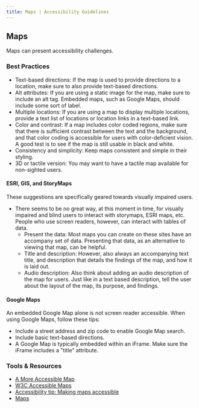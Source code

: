 ```yaml
---
title: Maps | Accessibility Guidelines
---
```

## Maps

Maps can present accessibility challenges.

### Best Practices

* <span class="text-bold">Text-based directions</span>: If the map is used to provide directions to a location, make sure to also provide text-based directions.
* <span class="text-bold">Alt attributes</span>: If you are using a static image for the map, make sure to include an alt tag. Embedded maps, such as Google Maps, should include some sort of label.
* <span class="text-bold">Multiple locations</span>: If you are using a map to display multiple locations, provide a text list of locations or location links in a text-based link.
* <span class="text-bold">Color and contrast</span>: If a map includes color coded regions, make sure that there is sufficient contrast between the text and the background, and that color coding is accessible for users with color-deficient vision. A good test is to see if the map is still usable in black and white.
* <span class="text-bold">Consistency and simplicity</span>: Keep maps consistent and simple in their styling.
* <span class="text-bold">3D or tactile version</span>: You may want to have a tactile map available for non-sighted users.

#### ESRI, GIS, and StoryMaps
These suggestions are specifically geared towards visually impaired users.

* There seems to be no great way, at this moment in time, for visually impaired and blind users to interact with storymaps, ESRI maps, etc. People who use screen readers, however, can interact with tables of data.
    * <span class="text-bold">Present the data</span>: Most maps you can create on these sites have an accompany set of data. Presenting that data, as an alternative to viewing that map, can be helpful.
    * <span class="text-bold">Title and description</span>: However, also always an accompanying text title, and description that details the findings of the map, and how it is laid out.
    * <span class="text-bold">Audio description</span>: Also think about adding an audio description of the map for users. Just like in a text based description, tell the user about the layout of the map, its purpose, and findings.

#### Google Maps
An embedded Google Map alone is not screen reader accessible. When using Google Maps, follow these tips:

* Include a street address and zip code to enable Google Map search.
* Include basic text-based directions.
* A Google Map is typically embedded within an iFrame. Make sure the iFrame includes a "title" attribute.

### Tools &amp; Resources
* <a href='http://alistapart.com/article/cssmaps'>A More Accessible Map</a>
* <a href='https://www.w3.org/WAI/RD/wiki/Accessible_Maps'>W3C Accessible Maps</a>
* <a href='http://www.accessiq.org/news/news/2015/03/accessibility-tip-making-maps-accessible'>Accessibility tip: Making maps accessible</a>
* <a href='http://accessibility.psu.edu/images/maps/'> Maps </a>
